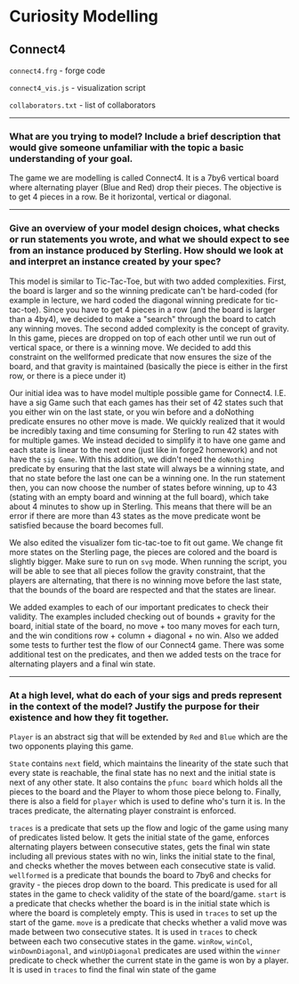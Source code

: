 # Curiosity Modelling

## Connect4

`connect4.frg` - forge code

`connect4_vis.js` - visualization script

`collaborators.txt` - list of collaborators

---

### **What are you trying to model? Include a brief description that would give someone unfamiliar with the topic a basic understanding of your goal.**

The game we are modelling is called Connect4. It is a 7by6 vertical board where alternating player (Blue and Red) drop their pieces. The objective is to get 4 pieces in a row. Be it horizontal, vertical or diagonal.  

---

### **Give an overview of your model design choices, what checks or run statements you wrote, and what we should expect to see from an instance produced by Sterling. How should we look at and interpret an instance created by your spec?**

This model is similar to Tic-Tac-Toe, but with two added complexities. First, the board is larger and so the winning predicate can't be hard-coded (for example in lecture, we hard coded the diagonal winning predicate for tic-tac-toe). Since you have to get 4 pieces in a row (and the board is larger than a 4by4), we decided to make a "search" through the board to catch any winning moves. The second added complexity is the concept of gravity. In this game, pieces are dropped on top of each other until we run out of vertical space, or there is a winning move. We decided to add this constraint on the wellformed predicate that now ensures the size of the board, and that gravity is maintained (basically the piece is either in the first row, or there is a piece under it)

Our initial idea was to have model multiple possible game for Connect4. I.E. have a sig Game such that each games has their set of 42 states such that you either win on the last state, or you win before and a doNothing predicate ensures no other move is made. We quickly realized that it would be incredibly taxing and time consuming for Sterling to run 42 states with for multiple games. We instead decided to simplify it to have one game and each state is linear to the next one (just like in forge2 homework) and not have the `sig Game`. With this addition, we didn't need the `doNothing` predicate by ensuring that the last state will always be a winning state, and that no state before the last one can be a winning one. In the run statement then, you can now choose the number of states before winning, up to 43 (stating with an empty board and winning at the full board), which take about 4 minutes to show up in Sterling. This means that there will be an error if there are more than 43 states as the move predicate wont be satisfied because the board becomes full.

We also edited the visualizer fom tic-tac-toe to fit out game. We change fit more states on the Sterling page, the pieces are colored and the board is slightly bigger. Make sure to run on `svg` mode. When running the script, you will be able to see that all pieces follow the gravity constraint, that the players are alternating, that there is no winning move before the last state, that the bounds of the board are respected and that the states are linear.

We added examples to each of our important predicates to check their validity. The examples included checking out of bounds + gravity for the board, initial state of the board, no move + too many moves for each turn, and the win conditions row + column + diagonal + no win. Also we added some tests to further test the flow of our Connect4 game. There was some additional test on the predicates, and then we added tests on the trace for alternating players and a final win state.

---

### **At a high level, what do each of your sigs and preds represent in the context of the model? Justify the purpose for their existence and how they fit together.**

`Player` is an abstract sig that will be extended by `Red` and `Blue` which are the two opponents playing this game.

`State` contains `next` field, which maintains the linearity of the state such that every state is reachable, the final state has no next and the initial state is next of any other state. It also contains the `pfunc board` which holds all the pieces to the board and the Player to whom those piece belong to. Finally, there is also a field for `player` which is used to define who's turn it is. In the traces predicate, the alternating player constraint is enforced.

`traces` is a predicate that sets up the flow and logic of the game using many of predicates listed below. It gets the initial state of the game, enforces alternating players between consecutive states, gets the final win state including all previous states with no win, links the initial state to the final, and checks whether the moves between each consecutive state is valid.
`wellformed` is a predicate that bounds the board to 7by6 and checks for gravity - the pieces drop down to the board. This predicate is used for all states in the game to check validity of the state of the board/game.
`start` is a predicate that checks whether the board is in the initial state which is where the board is completely empty. This is used in `traces` to set up the start of the game.
`move` is a predicate that checks whether a valid move was made between two consecutive states. It is used in `traces` to check between each two consecutive states in the game.
`winRow`, `winCol`, `winDownDiagonal`, and `winUpDiagonal` predicates are used within the `winner` predicate to check whether the current state in the game is won by a player. It is used in `traces` to find the final win state of the game

